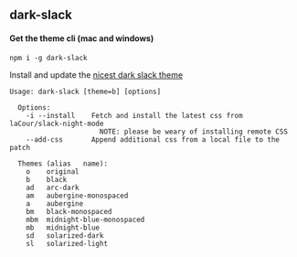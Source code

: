 ## dark-slack

#### Get the theme cli (mac and windows)

`npm i -g dark-slack`

Install and update the [nicest dark slack theme](https://github.com/laCour/slack-night-mode)

```
Usage: dark-slack [theme=b] [options]

  Options:
    -i --install    Fetch and install the latest css from laCour/slack-night-mode 
                      NOTE: please be weary of installing remote CSS
    --add-css       Append additional css from a local file to the patch

  Themes (alias   name):
    o    original
    b    black
    ad   arc-dark
    am   aubergine-monospaced
    a    aubergine
    bm   black-monospaced
    mbm  midnight-blue-monospaced
    mb   midnight-blue
    sd   solarized-dark
    sl   solarized-light
```

